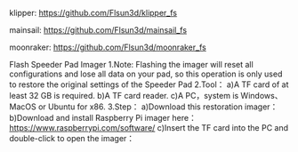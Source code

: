 klipper: https://github.com/Flsun3d/klipper_fs

mainsail: https://github.com/Flsun3d/mainsail_fs

moonraker: https://github.com/Flsun3d/moonraker_fs

Flash Speeder Pad Imager
1.Note: Flashing the imager will reset all configurations and lose all data on your pad, so this operation is only used to restore the original settings of the Speeder Pad
2.Tool：
  a)A TF card of at least 32 GB is required.
  b)A TF card reader.
  c)A PC，system is Windows、MacOS or Ubuntu for x86.
3.Step：
  a)Download this restoration imager：
  b)Download and install Raspberry Pi imager here：https://www.raspberrypi.com/software/
  c)Insert the TF card into the PC and double-click to open the imager：

